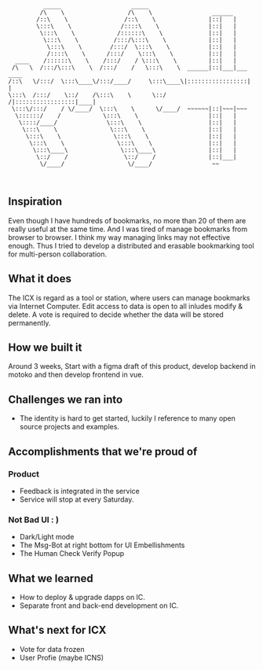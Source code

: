 ```

          _____                    _____                                  
         /\    \                  /\    \                 ______          
        /::\    \                /::\    \               |::|   |         
        \:::\    \              /::::\    \              |::|   |         
         \:::\    \            /::::::\    \             |::|   |         
          \:::\    \          /:::/\:::\    \            |::|   |         
           \:::\    \        /:::/  \:::\    \           |::|   |         
           /::::\    \      /:::/    \:::\    \          |::|   |         
  ____    /::::::\    \    /:::/    / \:::\    \         |::|   |         
 /\   \  /:::/\:::\    \  /:::/    /   \:::\    \  ______|::|___|___ ____ 
/::\   \/:::/  \:::\____\/:::/____/     \:::\____\|:::::::::::::::::|    |
\:::\  /:::/    \::/    /\:::\    \      \::/    /|:::::::::::::::::|____|
 \:::\/:::/    / \/____/  \:::\    \      \/____/  ~~~~~~|::|~~~|~~~      
  \::::::/    /            \:::\    \                    |::|   |         
   \::::/____/              \:::\    \                   |::|   |         
    \:::\    \               \:::\    \                  |::|   |         
     \:::\    \               \:::\    \                 |::|   |         
      \:::\    \               \:::\    \                |::|   |         
       \:::\____\               \:::\____\               |::|   |         
        \::/    /                \::/    /               |::|___|         
         \/____/                  \/____/                 ~~              
                                                                          
                                                                              
```
## Inspiration
Even though I have hundreds of bookmarks, no more than 20 of them are really useful at the same time.
And I was tired of manage bookmarks from browser to browser. I think my way managing links may not effective enough.
Thus I tried to develop a distributed and erasable bookmarking tool for multi-person collaboration.
## What it does
The ICX is regard as a tool or station, where users can manage bookmarks via Internet Computer.
Edit access to data is open to all inludes modify & delete. A vote is required to decide whether the data will be stored permanently.
## How we built it
Around 3 weeks, Start with a figma draft of this product, develop backend in motoko and then develop frontend in vue.
## Challenges we ran into
- The identity is hard to get started, luckily I reference to many open source projects and examples.
## Accomplishments that we're proud of
### Product
- Feedback is integrated in the service
- Service will stop at every Saturday.
### Not Bad UI : )
- Dark/Light mode
- The Msg-Bot at right bottom for UI Embellishments
- The Human Check Verify Popup
## What we learned
- How to deploy & upgrade dapps on IC.
- Separate front and back-end development on IC.
## What's next for ICX
- Vote for data frozen
- User Profie (maybe ICNS)